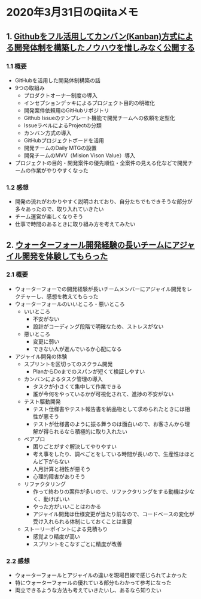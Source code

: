 # 2020年3月31日のQiitaメモ

## 1. [Githubをフル活用してカンバン(Kanban)方式による開発体制を構築したノウハウを惜しみなく公開する](https://qiita.com/ffggss/items/1de27a7c2643bb85664a)

### 1.1 概要

- GitHubを活用した開発体制構築の話
- 9つの取組み
  - プロダクトオーナー制度の導入
  - インセプションデッキによるプロジェクト目的の明確化
  - 開発案件依頼用のGitHubリポジトリ
  - Github Issueのテンプレート機能で開発チームへの依頼を定型化
  - IssueラベルによるProjectの分類
  - カンバン方式の導入
  - GitHubプロジェクトボードを活用
  - 開発チームのDaily MTGの設置
  - 開発チームのMVV（Mision Vison Value）導入
- プロジェクトの目的・開発案件の優先順位・全案件の見える化などで開発チームの作業がやりやすくなった

### 1.2 感想

- 開発の流れがわかりやすく説明されており、自分たちでもできそうな部分が多々あったので、取り入れていきたい
- チーム運営が楽しくなりそう
- 仕事で時間のあるときに取り組み方を考えてみたい

## 2. [ウォーターフォール開発経験の長いチームにアジャイル開発を体験してもらった](https://qiita.com/yuno_miyako/items/8da729aa28bdaede8777)

### 2.1 概要

- ウォーターフォーでの開発経験が長いチームメンバーにアジャイル開発をレクチャーし、感想を教えてもらった
- ウォーターフォールのいいところ・悪いところ
  - いいところ
    - 不安がない
    - 設計がコーディング段階で明確なため、ストレスがない
  - 悪いところ
    - 変更に弱い
    - できない人が進んでいるか心配になる
- アジャイル開発の体験
  - スプリントを区切ってのスクラム開発
    - PlanからDoまでのスパンが短くて検証しやすい
  - カンバンによるタスク管理の導入
    - タスクが小さくて集中して作業できる
    - 誰が今何をやっているかが可視化されて、進捗の不安がない
  - テスト駆動開発
    - テスト仕様書やテスト報告書を納品物として求められたときには相性が悪そう
    - テストが仕様書のように振る舞うのは面白いので、お客さんから理解が得られるなら積極的に取り入れたい
  - ペアプロ
    - 困りごとがすぐ解決してやりやすい
    - 考え事をしたり、調べごとをしている時間が長いので、生産性はほとんど下がらない
    - 人月計算と相性が悪そう
    - 心理的障害がありそう
  - リファクタリング
    - 作って終わりの案件が多いので、リファクタリングをする動機は少なく、動けばいい
    - やった方がいいことはわかる
    - アジャイル開発は仕様変更が当たり前なので、コードベースの変化が受け入れられる体制にしておくことは重要
  - ストーリーポイントによる見積もり
    - 感覚より精度が高い
    - スプリントをこなすごとに精度が改善

### 2.2 感想

- ウォーターフォールとアジャイルの違いを現場目線で感じられてよかった
- 特にウォーターフォールの優れている部分もわかって参考になった
- 両立できるような方法も考えていきたいし、あるなら知りたい
